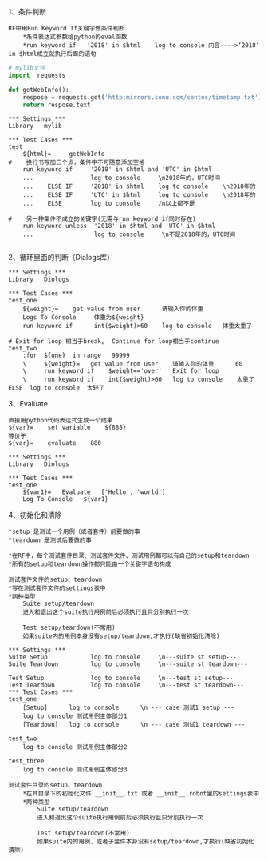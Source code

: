 1、条件判断

    RF中用Run Keyword If关键字做条件判断
        *条件表达式参数给python的eval函数
        *run keyword if   '2018' in $html    log to console 内容---->‘2018’ in $html成立就执行后面的语句

```python
# mylib文件
import  requests

def getWebInfo():
    respose = requests.get('http:mirrors.sonu.com/centos/timetamp.txt')
    return respose.text
```

```robotframework
*** Settings ***
Library   mylib

*** Test Cases ***
test 
    ${html}=     getWebInfo
#    换行书写加三个点，条件中不可随意添加空格
    run keyword if     '2018' in $html and 'UTC' in $html
    ...                log to console     \n2018年的，UTC时间
    ...    ELSE IF     '2018' in $html    log to console    \n2018年的
    ...    ELSE IF     'UTC' in $html     log to console    \n2018年的
    ...    ELSE        log to console     /n以上都不是
     
#    另一种条件不成立的关键字(无需与run keyword if同时存在)
    run keyword unless  '2018' in $html and 'UTC' in $html
    ...                 log to console     \n不是2018年的，UTC时间
   
```

2、循环里面的判断（Dialogs库）

```robotframework
*** Settings ***
Library   Diologs

*** Test Cases ***
test_one 
    ${weight}=    get value from user      请输入你的体重
    Logs To Console     体重为${weight}
    run keyword if      int($weight)>60    log to console   体重太重了
 
# Exit for loop 相当于break,  Continue for loop相当于continue   
test_two
    :for  ${one}  in range   99999
    \     ${weight}=   get value from user    请输入你的体重      60
    \     run keyword if    $weight=='over'   Exit for loop
    \     run keyword if    int($weight)>60   log to console    太重了    ELSE  log to console  太轻了
```

3、Evaluate

    直接用python代码表达式生成一个结果
    ${var}=    set variable    ${888}
    等价于
    ${var}=    evaluate    880

```robotframework
*** Settings ***
Library   Diologs

*** Test Cases ***
test_one 
    ${var1}=   Evaluate   ['Hello', 'world']
    Log To Console   ${var1}
```

4、初始化和清除

    *setup 是测试一个用例（或者套件）前要做的事
    *teardown 是测试后要做的事
    
    *在RF中，每个测试套件目录、测试套件文件、测试用例都可以有自己的setup和teardown
    *所有的setup和teardown操作都只能由一个关键字语句构成
    
    测试套件文件的setup、teardown
    *写在测试套件文件的settings表中
    *两种类型
        Suite setup/teardown
        进入和退出这个suite执行用例前后必须执行且只分别执行一次
        
        Test setup/teardown(不常用)
        如果suite内的用例本身没有setup/teardown,才执行(缺省初始化清除)

```robotframework
*** Settings ***
Suite Setup            log to console     \n---suite st setup---          
Suite Teardown         log to console     \n---suite st teardown--- 

Test Setup             log to console     \n---test st setup---
Test Teardown          log to console     \n---test st teardown---
*** Test Cases ***
test_one 
    [Setup]      log to console      \n --- case 测试1 setup ---
    log to console 测试用例主体部分1
    [Teardown]   log to console      \n --- case 测试1 teardown ---
   
test_two
    log to console 测试用例主体部分2
    
test_three
    log to console 测试用例主体部分3

```
    测试套件目录的setup、teardown
        *在其目录下的初始化文件 __init__.txt 或者 __init__.robot里的settings表中
        *两种类型
            Suite setup/teardown
            进入和退出这个suite执行用例前后必须执行且只分别执行一次
        
            Test setup/teardown(不常用)
            如果suite内的用例、或者子套件本身没有setup/teardown,才执行(缺省初始化清除)
       

      